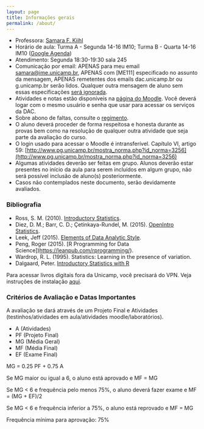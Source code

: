 ```yaml
---
layout: page
title: Informações gerais
permalink: /about/
---
```



* Professora: [Samara F. Kiihl](http://samarafk.github.io/)
 * Horário de aula: Turma A - Segunda 14-16 IM10; Turma B - Quarta 14-16 IM10 ([Google Agenda](https://calendar.google.com/calendar/embed?src=1m675n4lf9uaj4kdi0f7vmtbi8%40group.calendar.google.com&ctz=America/Sao_Paulo
))
 * Atendimento: Segunda 18:30-19:30 sala 245
 * Comunicação por email: APENAS para meu email samara@ime.unicamp.br, APENAS com [ME111] especificado no assunto da mensagem, APENAS remetentes dos emails dac.unicamp.br ou g.unicamp.br serão lidos. Qualquer outra mensagem de aluno sem essas especificações [será ignorada](images/hqdefault.jpg).
 * Atividades e notas estão disponíveis na [página do Moodle](http://www.ggte.unicamp.br/moodle/course/view.php?id=716). Você deverá logar com o mesmo usuário e senha que usar para acessar os serviços da DAC. 
 * Sobre abono de faltas, consulte o [regimento](http://www.dac.unicamp.br/portal/grad/regimento/capitulo_v/secao_x/).
 * O aluno deverá proceder de forma respeitosa e honesta durante as provas bem como na resolução de qualquer outra atividade que seja parte da avaliação do curso.
 * O login usado para acessar o Moodle é intransferível. Capítulo VI, artigo 59: [http://www.pg.unicamp.br/mostra_norma.php?id_norma=3256](http://www.pg.unicamp.br/mostra_norma.php?id_norma=3256)
* Algumas atividades deverão ser feitas em grupo. Alunos deverão estar presentes no início da aula para serem incluídos em algum grupo, não será possível inclusão de aluno(s) posteriormente.
* Casos não contemplados neste documento, serão devidamente avaliados. 

### Bibliografia

* Ross, S. M. (2010). [Introductory Statistics](http://www.sciencedirect.com/science/book/9780123743886).
* Diez, D. M.; Barr, C. D.; Çetinkaya-Rundel, M. (2015). [OpenIntro Statistics](https://drive.google.com/file/d/0B-DHaDEbiOGkY1FCdEJFNGV1Ym8/view).
* Leek, Jeff (2015). [Elements of Data Analytic Style](https://leanpub.com/datastyle/).
* Peng, Roger (2015). [R Programming for Data Science])https://leanpub.com/rprogramming/).
* Wardrop, R. L. (1995). Statistics: Learning in the presence of variation.
* Dalgaard, Peter. [Introductory Statistics with R](http://link.springer.com/book/10.1007%2F978-0-387-79054-1)

Para acessar livros digitais fora da Unicamp, você precisará do VPN. Veja instruções de instalação [aqui](http://www.ccuec.unicamp.br/ccuec/acesso_remoto_vpn).


### Critérios de Avaliação e Datas Importantes
 
A avaliação se dará através de um Projeto Final e Atividades (testinhos/atividades em aula/atividades moodle/laboratórios).

* A (Atividades)
* PF (Projeto Final)
* MG (Média Geral)
* MF (Média Final)
* EF (Exame Final)

MG = 0.25 PF + 0.75 A

Se MG maior ou igual a 6, o aluno está aprovado e MF = MG

Se MG < 6 e frequência pelo menos 75%, o aluno deverá fazer exame e MF = (MG + EF)/2

Se MG < 6 e frequência inferior a 75%, o aluno está reprovado e MF = MG

Frequência mínima para aprovação: 75% 


